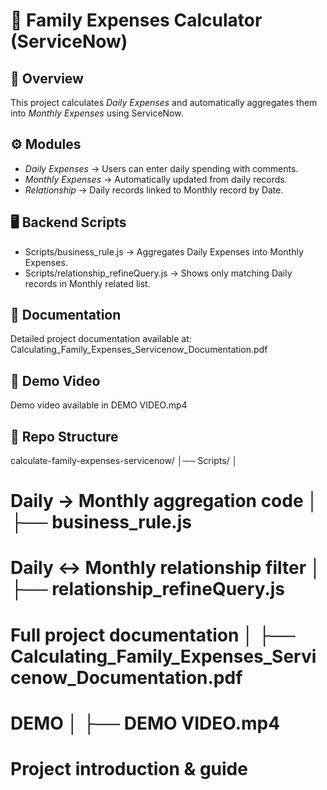 # 🏦 Family Expenses Calculator (ServiceNow)

## 📌 Overview
This project calculates *Daily Expenses* and automatically aggregates them into *Monthly Expenses* using ServiceNow.

## ⚙ Modules
- *Daily Expenses* → Users can enter daily spending with comments.  
- *Monthly Expenses* → Automatically updated from daily records.  
- *Relationship* → Daily records linked to Monthly record by Date.  

## 🖥 Backend Scripts
- Scripts/business_rule.js → Aggregates Daily Expenses into Monthly Expenses.  
- Scripts/relationship_refineQuery.js → Shows only matching Daily records in Monthly related list.  

## 📑 Documentation
Detailed project documentation available at:  
Calculating_Family_Expenses_Servicenow_Documentation.pdf

## 🎥 Demo Video
Demo video available in DEMO VIDEO.mp4  

## 📂 Repo Structure
calculate-family-expenses-servicenow/ 
                 │── Scripts/ │              
# Daily → Monthly aggregation code │ ├── business_rule.js 
# Daily ↔ Monthly relationship filter │ ├── relationship_refineQuery.js 

# Full project documentation │   ├── Calculating_Family_Expenses_Servicenow_Documentation.pdf            
# DEMO │  ├── DEMO VIDEO.mp4                                        
# Project introduction & guide
